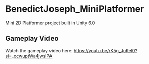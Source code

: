 # BenedictJoseph_MiniPlatformer
Mini 2D Platformer project built in Unity 6.0
## Gameplay Video
Watch the gameplay video here: https://youtu.be/rK5g_JuKel0?si=_ocwuptWa4jwslPA
